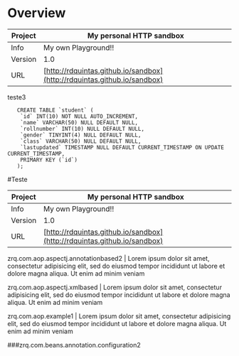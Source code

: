 # Overview


Project | My personal HTTP sandbox
--- | ---
Info | My own Playground!!
Version | 1.0
URL | [http://rdquintas.github.io/sandbox](http://rdquintas.github.io/sandbox)

teste3

```
   CREATE TABLE `student` (
    `id` INT(10) NOT NULL AUTO_INCREMENT,
    `name` VARCHAR(50) NULL DEFAULT NULL,
    `rollnumber` INT(10) NULL DEFAULT NULL,
    `gender` TINYINT(4) NULL DEFAULT NULL,
    `class` VARCHAR(50) NULL DEFAULT NULL,
    `lastupdated` TIMESTAMP NULL DEFAULT CURRENT_TIMESTAMP ON UPDATE CURRENT_TIMESTAMP,
    PRIMARY KEY (`id`)
   );
```


#Teste


Project | My personal HTTP sandbox
--- | ---
Info | My own Playground!!
Version | 1.0
URL | [http://rdquintas.github.io/sandbox](http://rdquintas.github.io/sandbox)


zrq.com.aop.aspectj.annotationbased2 | Lorem ipsum dolor sit amet, consectetur adipisicing elit, sed do eiusmod
tempor incididunt ut labore et dolore magna aliqua. Ut enim ad minim veniam

zrq.com.aop.aspectj.xmlbased | Lorem ipsum dolor sit amet, consectetur adipisicing elit, sed do eiusmod
tempor incididunt ut labore et dolore magna aliqua. Ut enim ad minim veniam

zrq.com.aop.example1 | Lorem ipsum dolor sit amet, consectetur adipisicing elit, sed do eiusmod
tempor incididunt ut labore et dolore magna aliqua. Ut enim ad minim veniam

###zrq.com.beans.annotation.configuration2
